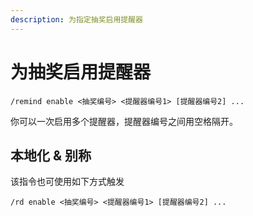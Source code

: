```yaml
---
description: 为指定抽奖启用提醒器
---
```


# 为抽奖启用提醒器

```
/remind enable <抽奖编号> <提醒器编号1> [提醒器编号2] ...
```

你可以一次启用多个提醒器，提醒器编号之间用空格隔开。

## 本地化 & 别称

该指令也可使用如下方式触发

```
/rd enable <抽奖编号> <提醒器编号1> [提醒器编号2] ...
```
